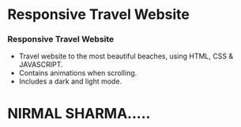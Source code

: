 # Responsive Travel Website 

###  Responsive Travel Website 

- Travel website to the most beautiful beaches, using HTML, CSS & JAVASCRIPT.
- Contains animations when scrolling.
- Includes a dark and light mode.


# NIRMAL SHARMA.....
